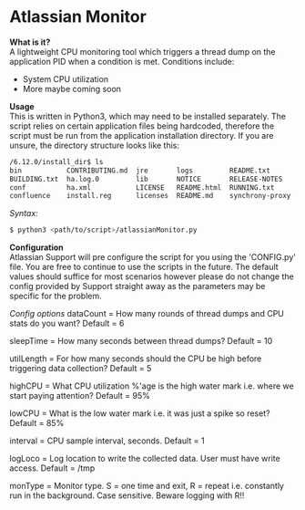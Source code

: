 **Atlassian Monitor**
====


**What is it?** \
A lightweight CPU monitoring tool which triggers a thread dump on the application PID when a condition is met.
Conditions include:
* System CPU utilization
* More maybe coming soon

**Usage**\
This is written in Python3, which may need to be installed separately. 
The script relies on certain application files being hardcoded, therefore the script must be run from the application installation directory.
If you are unsure, the directory structure looks like this:
```bash
/6.12.0/install_dir$ ls
bin           CONTRIBUTING.md  jre       logs         README.txt       systemThreadDumps.py  work
BUILDING.txt  ha.log.0         lib       NOTICE       RELEASE-NOTES    temp
conf          ha.xml           LICENSE   README.html  RUNNING.txt      uninstall
confluence    install.reg      licenses  README.md    synchrony-proxy  webapps
```
_Syntax:_
```bash
$ python3 <path/to/script>/atlassianMonitor.py
``` 

**Configuration**\
Atlassian Support will pre configure the script for you using the 'CONFIG.py' file. 
You are free to continue to use the scripts in the future. The default values should suffice for most scenarios
 however please do not change the config provided by Support straight away as 
 the parameters may be specific for the problem. 

_Config options_
dataCount = How many rounds of thread dumps and CPU stats do you want? Default = 6


sleepTime = How many seconds between thread dumps? Default = 10


utilLength = For how many seconds should the CPU be high before triggering data collection? Default = 5

highCPU = What CPU utilization %'age is the high water mark i.e. where we start paying attention? Default = 95%

lowCPU = What is the low water mark i.e. it was just a spike so reset? Default = 85%

interval = CPU sample interval, seconds. Default = 1

logLoco = Log location to write the collected data. User must have write access. Default = /tmp

monType = Monitor type. S = one time and exit, R = repeat i.e. constantly run in the background. Case sensitive. Beware logging with R!!

